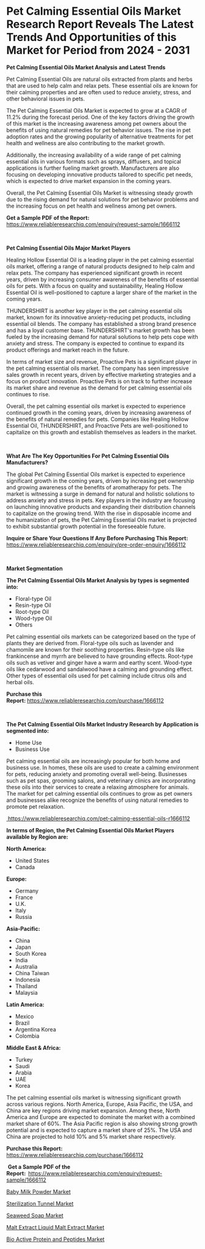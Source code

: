 <p><h1>Pet Calming Essential Oils Market Research Report Reveals The Latest Trends And Opportunities of this Market for Period from 2024 - 2031</h1></p><p><strong>Pet Calming Essential Oils Market Analysis and Latest Trends</strong></p>
<p><p>Pet Calming Essential Oils are natural oils extracted from plants and herbs that are used to help calm and relax pets. These essential oils are known for their calming properties and are often used to reduce anxiety, stress, and other behavioral issues in pets.</p><p>The Pet Calming Essential Oils Market is expected to grow at a CAGR of 11.2% during the forecast period. One of the key factors driving the growth of this market is the increasing awareness among pet owners about the benefits of using natural remedies for pet behavior issues. The rise in pet adoption rates and the growing popularity of alternative treatments for pet health and wellness are also contributing to the market growth.</p><p>Additionally, the increasing availability of a wide range of pet calming essential oils in various formats such as sprays, diffusers, and topical applications is further fueling market growth. Manufacturers are also focusing on developing innovative products tailored to specific pet needs, which is expected to drive market expansion in the coming years.</p><p>Overall, the Pet Calming Essential Oils Market is witnessing steady growth due to the rising demand for natural solutions for pet behavior problems and the increasing focus on pet health and wellness among pet owners.</p></p>
<p><strong>Get a Sample PDF of the Report:&nbsp;</strong> <a href="https://www.reliableresearchiq.com/enquiry/request-sample/1666112">https://www.reliableresearchiq.com/enquiry/request-sample/1666112</a></p>
<p>&nbsp;</p>
<p><strong>Pet Calming Essential Oils Major Market Players</strong></p>
<p><p>Healing Hollow Essential Oil is a leading player in the pet calming essential oils market, offering a range of natural products designed to help calm and relax pets. The company has experienced significant growth in recent years, driven by increasing consumer awareness of the benefits of essential oils for pets. With a focus on quality and sustainability, Healing Hollow Essential Oil is well-positioned to capture a larger share of the market in the coming years.</p><p>THUNDERSHIRT is another key player in the pet calming essential oils market, known for its innovative anxiety-reducing pet products, including essential oil blends. The company has established a strong brand presence and has a loyal customer base. THUNDERSHIRT's market growth has been fueled by the increasing demand for natural solutions to help pets cope with anxiety and stress. The company is expected to continue to expand its product offerings and market reach in the future.</p><p>In terms of market size and revenue, Proactive Pets is a significant player in the pet calming essential oils market. The company has seen impressive sales growth in recent years, driven by effective marketing strategies and a focus on product innovation. Proactive Pets is on track to further increase its market share and revenue as the demand for pet calming essential oils continues to rise.</p><p>Overall, the pet calming essential oils market is expected to experience continued growth in the coming years, driven by increasing awareness of the benefits of natural remedies for pets. Companies like Healing Hollow Essential Oil, THUNDERSHIRT, and Proactive Pets are well-positioned to capitalize on this growth and establish themselves as leaders in the market.</p></p>
<p>&nbsp;</p>
<p><strong>What Are The Key Opportunities For Pet Calming Essential Oils Manufacturers?</strong></p>
<p><p>The global Pet Calming Essential Oils market is expected to experience significant growth in the coming years, driven by increasing pet ownership and growing awareness of the benefits of aromatherapy for pets. The market is witnessing a surge in demand for natural and holistic solutions to address anxiety and stress in pets. Key players in the industry are focusing on launching innovative products and expanding their distribution channels to capitalize on the growing trend. With the rise in disposable income and the humanization of pets, the Pet Calming Essential Oils market is projected to exhibit substantial growth potential in the foreseeable future.</p></p>
<p><strong>Inquire or Share Your Questions If Any Before Purchasing This Report:</strong> <a href="https://www.reliableresearchiq.com/enquiry/pre-order-enquiry/1666112">https://www.reliableresearchiq.com/enquiry/pre-order-enquiry/1666112</a></p>
<p>&nbsp;</p>
<p><strong>Market Segmentation</strong></p>
<p><strong>The Pet Calming Essential Oils Market Analysis by types is segmented into:</strong></p>
<p><ul><li>Floral-type Oil</li><li>Resin-type Oil</li><li>Root-type Oil</li><li>Wood-type Oil</li><li>Others</li></ul></p>
<p><p>Pet calming essential oils markets can be categorized based on the type of plants they are derived from. Floral-type oils such as lavender and chamomile are known for their soothing properties. Resin-type oils like frankincense and myrrh are believed to have grounding effects. Root-type oils such as vetiver and ginger have a warm and earthy scent. Wood-type oils like cedarwood and sandalwood have a calming and grounding effect. Other types of essential oils used for pet calming include citrus oils and herbal oils.</p></p>
<p><strong>Purchase this Report:&nbsp;</strong><a href="https://www.reliableresearchiq.com/purchase/1666112">https://www.reliableresearchiq.com/purchase/1666112</a></p>
<p>&nbsp;</p>
<p><strong>The Pet Calming Essential Oils Market Industry Research by Application is segmented into:</strong></p>
<p><ul><li>Home Use</li><li>Business Use</li></ul></p>
<p><p>Pet calming essential oils are increasingly popular for both home and business use. In homes, these oils are used to create a calming environment for pets, reducing anxiety and promoting overall well-being. Businesses such as pet spas, grooming salons, and veterinary clinics are incorporating these oils into their services to create a relaxing atmosphere for animals. The market for pet calming essential oils continues to grow as pet owners and businesses alike recognize the benefits of using natural remedies to promote pet relaxation.</p></p>
<p><a href="https://www.reliableresearchiq.com/pet-calming-essential-oils-r1666112">&nbsp;https://www.reliableresearchiq.com/pet-calming-essential-oils-r1666112</a></p>
<p><strong>In terms of Region, the Pet Calming Essential Oils Market Players available by Region are:</strong></p>
<p>
    <p> <strong> North America: </strong>
        <ul>
            <li>United States</li>
            <li>Canada</li>
        </ul>
        </p> 
    <p> <strong> Europe: </strong>
        <ul>
            <li>Germany</li>
            <li>France</li>
            <li>U.K.</li>
            <li>Italy</li>
            <li>Russia</li>
        </ul>
        </p> 
    <p> <strong> Asia-Pacific: </strong>
        <ul>
            <li>China</li>
            <li>Japan</li>
            <li>South Korea</li>
            <li>India</li>
            <li>Australia</li>
            <li>China Taiwan</li>
            <li>Indonesia</li>
            <li>Thailand</li>
            <li>Malaysia</li>
        </ul>
        </p> 
    <p> <strong> Latin America: </strong>
        <ul>
            <li>Mexico</li>
            <li>Brazil</li>
            <li>Argentina Korea</li>
            <li>Colombia</li>
        </ul>
        </p> 
    <p> <strong> Middle East & Africa: </strong>
        <ul>
            <li>Turkey</li>
            <li>Saudi</li>
            <li>Arabia</li>
            <li>UAE</li>
            <li>Korea</li>
        </ul>
    </p>
    </p>
<p><p>The pet calming essential oils market is witnessing significant growth across various regions. North America, Europe, Asia Pacific, the USA, and China are key regions driving market expansion. Among these, North America and Europe are expected to dominate the market with a combined market share of 60%. The Asia Pacific region is also showing strong growth potential and is expected to capture a market share of 25%. The USA and China are projected to hold 10% and 5% market share respectively.</p></p>
<p><strong>Purchase this Report: </strong><a href="https://www.reliableresearchiq.com/purchase/1666112">https://www.reliableresearchiq.com/purchase/1666112</a></p>
<p>&nbsp;<strong>Get a Sample PDF of the Report:&nbsp;&nbsp;</strong><a href="https://www.reliableresearchiq.com/enquiry/request-sample/1666112">https://www.reliableresearchiq.com/enquiry/request-sample/1666112</a></p>
<p><strong></strong></p>
<p><p><a href="https://medium.com/@joanne.harris67856/baby-milk-powder-market-forecasts-market-trends-and-impact-analysis-2024-2031-59a97d8397f0">Baby Milk Powder Market</a></p><p><a href="https://github.com/msLonKoss78/Market-Research-Report-List-1/blob/main/sterilization-tunnel-market.md">Sterilization Tunnel Market</a></p><p><a href="https://github.com/lairestrong/Market-Research-Report-List-1/blob/main/seaweed-soap-market.md">Seaweed Soap Market</a></p><p><a href="https://medium.com/@sean.peake0978/emerging-trends-in-malt-extract-liquid-malt-extract-market-global-outlook-and-future-prospects-bda1988e5515">Malt Extract Liquid Malt Extract Market</a></p><p><a href="https://medium.com/@zandould67856/insights-into-the-bio-active-protein-and-peptides-market-size-which-is-expanding-with-a-9-9-757bc253a22a">Bio Active Protein and Peptides Market</a></p></p>